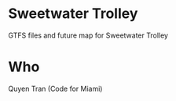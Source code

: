 # Sweetwater Trolley

GTFS files and future map for Sweetwater Trolley

# Who

Quyen Tran (Code for Miami)